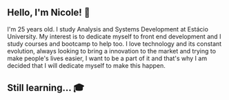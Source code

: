## Hello, I'm Nicole! :wave:

I'm 25 years old. I study Analysis and Systems Development at Estácio University. My interest is to dedicate myself to front end development and I study courses and bootcamp to help too. I love technology and its constant evolution, always looking to bring a innovation to the market and trying to make people's lives easier, I want to be a part of it and that's why I am decided that I will dedicate myself to make this happen.

## Still learning... :mortar_board:

